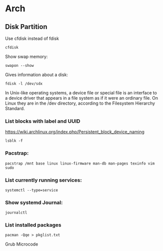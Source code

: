 

 
# Arch
## Disk Partition
Use cfdisk instead of fdisk
```
cfdisk
```
Show swap memory:
```
swapon --show
```
Gives information about a disk:
```
fdisk -l /dev/sdx
```
In Unix-like operating systems, a device file or special file is an interface to a device driver that appears in a file system as if it were an ordinary file.
On Linux they are in the /dev directory, according to the Filesystem Hierarchy Standard.

### List blocks with label and UUID
https://wiki.archlinux.org/index.php/Persistent_block_device_naming
```
lsblk -f
```
### Pacstrap:
```
pacstrap /mnt base linux linux-firmware man-db man-pages texinfo vim sudo
```
### List currently running services:
```
systemctl --type=service
```
### Show systemd Journal:
```
journalctl
```
### List installed packages
```
pacman -Qqe > pkglist.txt
```
Grub
Microcode
